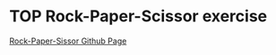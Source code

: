 # TOP Rock-Paper-Scissor exercise

[Rock-Paper-Sissor Github Page](https://plutonan.github.io/top-rock-paper-scissors/)